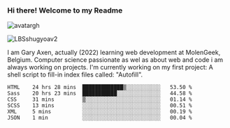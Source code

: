 ### Hi there! Welcome to my Readme 
![avatargh](https://user-images.githubusercontent.com/22075644/164934471-9e8af8ff-56fa-42c4-8061-5c7410433886.png)

![LBSshugyoav2](https://user-images.githubusercontent.com/22075644/164934218-25b846e8-bf56-4a0e-bd88-ab444310d7a8.png)



I am Gary Axen, actually (2022) learning web development at MolenGeek, Belgium.
Computer science passionate as wel as about web and code i am always working on projects.
I'm currently working on my first project: A shell script to fill-in index files called: "Autofill". 
<!--START_SECTION:waka-->

```text
HTML    24 hrs 28 mins  █████████████▒░░░░░░░░░░░   53.50 %
Sass    20 hrs 23 mins  ███████████░░░░░░░░░░░░░░   44.58 %
CSS     31 mins         ▒░░░░░░░░░░░░░░░░░░░░░░░░   01.14 %
SCSS    13 mins         ░░░░░░░░░░░░░░░░░░░░░░░░░   00.51 %
XML     5 mins          ░░░░░░░░░░░░░░░░░░░░░░░░░   00.19 %
JSON    1 min           ░░░░░░░░░░░░░░░░░░░░░░░░░   00.04 %
```

<!--END_SECTION:waka-->

<!--
**LeBigSky/LebigSky** is a ✨ _special_ ✨ repository because its `README.md` (this file) appears on your GitHub profile.


as to get you started:

- 🔭 I’m currently working on ...
- 🌱 I’m currently learning ...
- 👯 I’m looking to collaborate on ...
- 🤔 I’m looking for help with ...
- 💬 Ask me about ...
- 📫 How to reach me: ...
- 😄 Pronouns: ...
- ⚡ Fun fact: ...
-->
